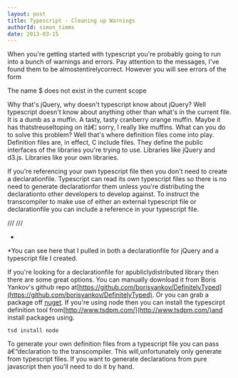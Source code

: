 ```yaml
---
layout: post
title: Typescript - Cleaning up Warnings
authorId: simon_timms
date: 2013-03-15
---
```


When you're getting started with typescript you're probably going to run into a bunch of warnings and errors. Pay attention to the messages, I've found them to be almostentirelycorrect. However you will see errors of the form

The name $ does not exist in the current scope

Why that's jQuery, why doesn't typescript know about jQuery? Well typescript doesn't know about anything other than what's in the current file. It is a dumb as a muffin. A tasty, tasty cranberry orange muffin. Maybe it has thatstreuseltoping on itâ€¦ sorry, I really like muffins. What can you do to solve this problem? Well that's where definition files come into play. Definition files are, in effect, C include files. They define the public interfaces of the libraries you're trying to use. Libraries like jQuery and d3.js. Libraries like your own libraries.

If you're referencing your own typescript file then you don't need to create a declarationfile. Typescript can read its own typescript files so there is no need to generate declarationfor them unless you're distributing the declarationto other developers to develop against. To instruct the transcompiler to make use of either an external typescript file or declarationfile you can include a reference in your typescript file.

/// <reference path="typings/jquery/jquery.d.ts" /> /// <reference path="PageScripts/Shared/Menu.ts" />

*  
*You can see here that I pulled in both a declarationfile for jQuery and a typescript file I created.

If you're looking for a declarationfile for apubliclydistributed library then there are some great options. You can manually download it from Boris Yankov's github repo at[https://github.com/borisyankov/DefinitelyTyped](https://github.com/borisyankov/DefinitelyTyped). Or you can grab a package off [nuget](http://nuget.org/packages?q=Definitelytyped). If you're using node then you can install the typescirpt definition tool from[http://www.tsdpm.com/](http://www.tsdpm.com/)and install packages using.

`tsd install node`

To generate your own definition files from a typescript file you can pass â€“declaration to the transcompiler. This will,unfortunately only generate from typescript files. If you want to generate declarations from pure javascript then you'll need to do it by hand.



